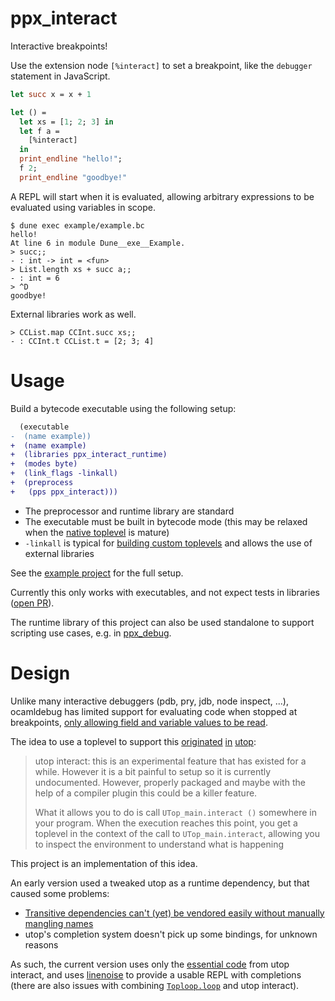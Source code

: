 
# ppx_interact

Interactive breakpoints!

Use the extension node `[%interact]` to set a breakpoint, like the `debugger` statement in JavaScript.

```ocaml
let succ x = x + 1

let () =
  let xs = [1; 2; 3] in
  let f a =
    [%interact]
  in
  print_endline "hello!";
  f 2;
  print_endline "goodbye!"
```

A REPL will start when it is evaluated, allowing arbitrary expressions to be evaluated using variables in scope.

```
$ dune exec example/example.bc
hello!
At line 6 in module Dune__exe__Example.
> succ;;
- : int -> int = <fun>
> List.length xs + succ a;;
- : int = 6
> ^D
goodbye!
```

External libraries work as well.

```
> CCList.map CCInt.succ xs;;
- : CCInt.t CCList.t = [2; 3; 4]
```

# Usage

Build a bytecode executable using the following setup:

```diff
  (executable
-  (name example))
+  (name example)
+  (libraries ppx_interact_runtime)
+  (modes byte)
+  (link_flags -linkall)
+  (preprocess
+   (pps ppx_interact)))
```

- The preprocessor and runtime library are standard
- The executable must be built in bytecode mode (this may be relaxed when the [native toplevel](https://github.com/ocaml/RFCs/pull/15) is mature)
- `-linkall` is typical for [building custom toplevels](https://dune.readthedocs.io/en/stable/quick-start.html#building-a-custom-toplevel) and allows the use of external libraries

See the [example project](example) for the full setup.

Currently this only works with executables, and not expect tests in libraries ([open PR](https://github.com/ocaml/dune/pull/5622)).

The runtime library of this project can also be used standalone to support scripting use cases, e.g. in [ppx_debug](https://github.com/dariusf/ppx_debug).

# Design

Unlike many interactive debuggers (pdb, pry, jdb, node inspect, ...), ocamldebug has limited support for evaluating code when stopped at breakpoints, [only allowing field and variable values to be read](https://v2.ocaml.org/manual/debugger.html#s%3Adebugger-examining-values).

The idea to use a toplevel to support this [originated](https://sympa.inria.fr/sympa/arc/caml-list/2017-05/msg00124.html) [in](https://github.com/ocaml-community/utop/issues/158) [utop](https://github.com/ocaml-community/utop/tree/master/examples/interact):

> utop interact: this is an experimental feature that has existed for a while. However it is a bit painful to setup so it is currently undocumented. However, properly packaged and maybe with the help of a compiler plugin this could be a killer feature.
>
> What it allows you to do is call `UTop_main.interact ()` somewhere in your program. When the execution reaches this point, you get a toplevel in the context of the call to `UTop_main.interact`, allowing you to inspect the environment to understand what is happening

This project is an implementation of this idea.

An early version used a tweaked utop as a runtime dependency, but that caused some problems:

- [Transitive dependencies can't (yet) be vendored easily without manually mangling names](https://github.com/ocaml/dune/issues/3335)
- utop's completion system doesn't pick up some bindings, for unknown reasons

As such, the current version uses only the [essential code](https://github.com/ocaml-community/utop/blob/master/src/lib/uTop_main.ml) from utop interact, and uses [linenoise](https://github.com/ocaml-community/ocaml-linenoise/) to provide a usable REPL with completions (there are also issues with combining [`Toploop.loop`](https://github.com/ocaml/ocaml/blob/trunk/toplevel/toploop.ml) and utop interact).
